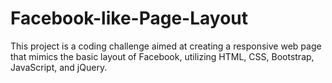 # Facebook-like-Page-Layout
This project is a coding challenge aimed at creating a responsive web page that mimics the basic layout of Facebook, utilizing HTML, CSS, Bootstrap, JavaScript, and jQuery.
